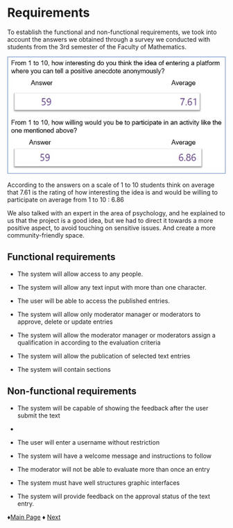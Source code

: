# Requirements

To establish the functional and non-functional requirements, we took into account 
the answers we obtained through a survey we conducted with students from the 3rd semester of 
the Faculty of Mathematics.

![Survey](https://github.com/Edwin-Lines/Project-Cosmos/blob/main/Resources/Images/SURVEY_IMAGE_2.jpg)

According to the answers on a scale of 1 to 10 students think on average that 7.61 is the rating 
of how interesting the idea is and would be willing to participate on average from 1 to 10 : 6.86


We also talked with an expert in the area of psychology, and he explained to us that the project is a 
good idea, but we had to direct it towards a more positive aspect, to avoid touching on sensitive issues.
And create a more community-friendly space.


## Functional requirements

- The system will allow access to any people.

- The system will allow any text input with more than one character.

- The user will be able to access the published entries.

- The system will allow only moderator manager or moderators to approve, delete or update entries

- The system will allow the moderator manager or moderators assign a qualification in according to the evaluation criteria

- The system will allow the publication of selected text entries

- The system will contain sections


## Non-functional requirements


- The system will be capable of showing the feedback after the user submit the text
- 
- The user will enter a username without restriction

- The system will have a welcome message and instructions to follow

- The moderator will not be able to evaluate more than once an entry

- The system must have well structures graphic interfaces

- The system will provide feedback on the approval status of the text entry.
 


 ♦[Main Page](https://github.com/Edwin-Lines/Project-Cosmos "Main Page") 
 ♦ [Next](https://github.com/Edwin-Lines/Project-Cosmos/tree/main/Documentation/Use%20Cases%20Diagram%2C%20User%20Stories%20%26%20Use%20Scenarios "Next")
